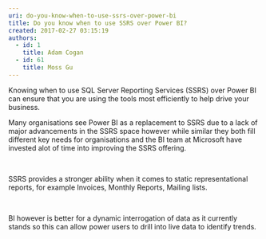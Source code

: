 ```yaml
---
uri: do-you-know-when-to-use-ssrs-over-power-bi
title: Do you know when to use SSRS over Power BI?
created: 2017-02-27 03:15:19
authors:
  - id: 1
    title: Adam Cogan
  - id: 61
    title: Moss Gu
---
```





<span class='intro'> ​Knowing when to use SQL Server Reporting Services (SSRS) over Power BI can ensure that you are using the tools most efficiently to help drive your business.<br> </span>

<p>Many organisations see Power BI as a replacement to SSRS due to a lack of major advancements in the SSRS space however while similar they both fill different key needs for organisations and the BI team at Microsoft have invested alot of time into improving the SSRS offering.​<br></p><p><br></p><p>SSRS provides a stronger ability when it comes to static representational reports, for example Invoices, Monthly Reports, Mailing lists.<br></p><p><br></p><p>BI however is better for a dynamic interrogation of data as it currently stands so this can allow power users to drill into live data to identify trends.<br></p><p><br><br></p>


